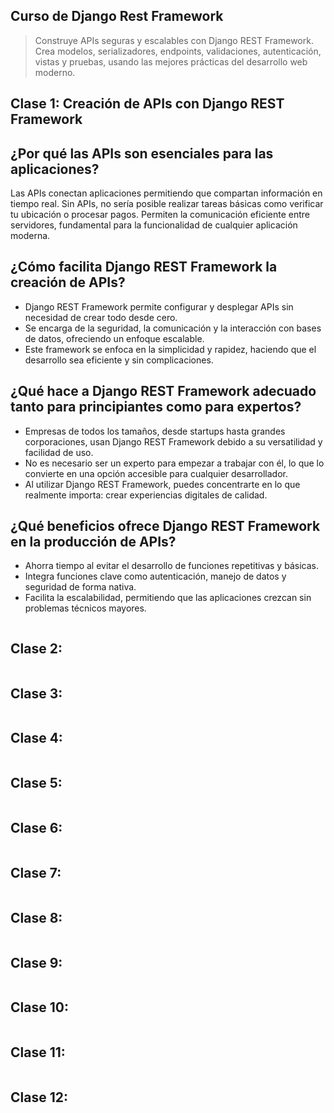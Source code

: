 ## Curso de Django Rest Framework
> Construye APIs seguras y escalables con Django REST Framework. Crea modelos, serializadores, endpoints, validaciones, autenticación, vistas y pruebas, usando las mejores prácticas del desarrollo web moderno.


## Clase 1: Creación de APIs con Django REST Framework
> 

## ¿Por qué las APIs son esenciales para las aplicaciones?
Las APIs conectan aplicaciones permitiendo que compartan información en tiempo real.
Sin APIs, no sería posible realizar tareas básicas como verificar tu ubicación o procesar pagos.
Permiten la comunicación eficiente entre servidores, fundamental para la funcionalidad de cualquier aplicación moderna.

## ¿Cómo facilita Django REST Framework la creación de APIs?
- Django REST Framework permite configurar y desplegar APIs sin necesidad de crear todo desde cero.
- Se encarga de la seguridad, la comunicación y la interacción con bases de datos, ofreciendo un enfoque escalable.
- Este framework se enfoca en la simplicidad y rapidez, haciendo que el desarrollo sea eficiente y sin complicaciones.

## ¿Qué hace a Django REST Framework adecuado tanto para principiantes como para expertos?
- Empresas de todos los tamaños, desde startups hasta grandes corporaciones, usan Django REST Framework debido a su versatilidad y facilidad de uso.
- No es necesario ser un experto para empezar a trabajar con él, lo que lo convierte en una opción accesible para cualquier desarrollador.
- Al utilizar Django REST Framework, puedes concentrarte en lo que realmente importa: crear experiencias digitales de calidad.

## ¿Qué beneficios ofrece Django REST Framework en la producción de APIs?
- Ahorra tiempo al evitar el desarrollo de funciones repetitivas y básicas.
- Integra funciones clave como autenticación, manejo de datos y seguridad de forma nativa.
- Facilita la escalabilidad, permitiendo que las aplicaciones crezcan sin problemas técnicos mayores.

```Python

```


## Clase 2: 
> 

```Python

```


## Clase 3: 
> 

```Python

```

## Clase 4: 
> 

```Python

```


## Clase 5: 
> 

```Python

```


## Clase 6: 
> 

```Python

```

## Clase 7: 
> 

```Python

```


## Clase 8: 
> 

```Python

```


## Clase 9: 
> 

```Python

```


## Clase 10: 
> 

```Python

```


## Clase 11: 
> 

```Python

```


## Clase 12: 
> 

```Python

```



